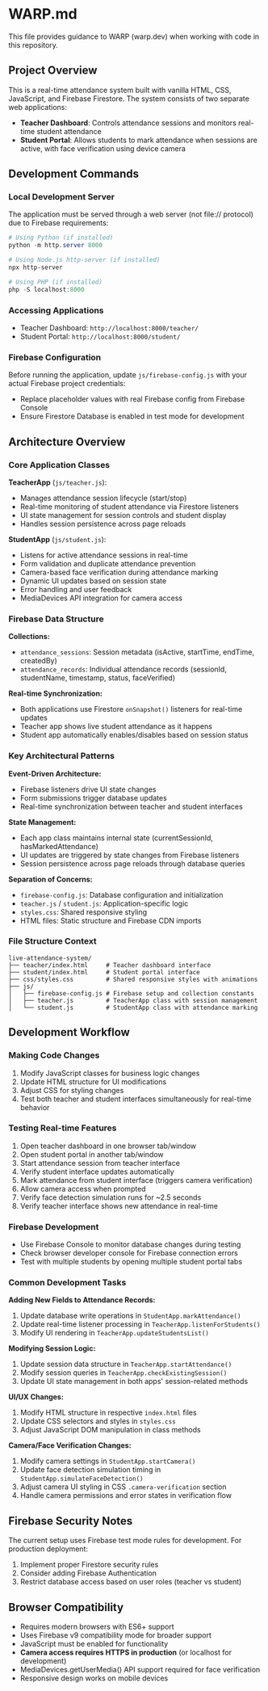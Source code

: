 # WARP.md

This file provides guidance to WARP (warp.dev) when working with code in this repository.

## Project Overview

This is a real-time attendance system built with vanilla HTML, CSS, JavaScript, and Firebase Firestore. The system consists of two separate web applications:
- **Teacher Dashboard**: Controls attendance sessions and monitors real-time student attendance
- **Student Portal**: Allows students to mark attendance when sessions are active, with face verification using device camera

## Development Commands

### Local Development Server
The application must be served through a web server (not file:// protocol) due to Firebase requirements:

```powershell
# Using Python (if installed)
python -m http.server 8000

# Using Node.js http-server (if installed)
npx http-server

# Using PHP (if installed)
php -S localhost:8000
```

### Accessing Applications
- Teacher Dashboard: `http://localhost:8000/teacher/`
- Student Portal: `http://localhost:8000/student/`

### Firebase Configuration
Before running the application, update `js/firebase-config.js` with your actual Firebase project credentials:
- Replace placeholder values with real Firebase config from Firebase Console
- Ensure Firestore Database is enabled in test mode for development

## Architecture Overview

### Core Application Classes

**TeacherApp** (`js/teacher.js`):
- Manages attendance session lifecycle (start/stop)
- Real-time monitoring of student attendance via Firestore listeners
- UI state management for session controls and student display
- Handles session persistence across page reloads

**StudentApp** (`js/student.js`):
- Listens for active attendance sessions in real-time
- Form validation and duplicate attendance prevention
- Camera-based face verification during attendance marking
- Dynamic UI updates based on session state
- Error handling and user feedback
- MediaDevices API integration for camera access

### Firebase Data Structure

**Collections:**
- `attendance_sessions`: Session metadata (isActive, startTime, endTime, createdBy)
- `attendance_records`: Individual attendance records (sessionId, studentName, timestamp, status, faceVerified)

**Real-time Synchronization:**
- Both applications use Firestore `onSnapshot()` listeners for real-time updates
- Teacher app shows live student attendance as it happens
- Student app automatically enables/disables based on session status

### Key Architectural Patterns

**Event-Driven Architecture:**
- Firebase listeners drive UI state changes
- Form submissions trigger database updates
- Real-time synchronization between teacher and student interfaces

**State Management:**
- Each app class maintains internal state (currentSessionId, hasMarkedAttendance)
- UI updates are triggered by state changes from Firebase listeners
- Session persistence across page reloads through database queries

**Separation of Concerns:**
- `firebase-config.js`: Database configuration and initialization
- `teacher.js` / `student.js`: Application-specific logic
- `styles.css`: Shared responsive styling
- HTML files: Static structure and Firebase CDN imports

### File Structure Context

```
live-attendance-system/
├── teacher/index.html     # Teacher dashboard interface
├── student/index.html     # Student portal interface  
├── css/styles.css         # Shared responsive styles with animations
├── js/
│   ├── firebase-config.js # Firebase setup and collection constants
│   ├── teacher.js         # TeacherApp class with session management
│   └── student.js         # StudentApp class with attendance marking
```

## Development Workflow

### Making Code Changes
1. Modify JavaScript classes for business logic changes
2. Update HTML structure for UI modifications
3. Adjust CSS for styling changes
4. Test both teacher and student interfaces simultaneously for real-time behavior

### Testing Real-time Features
1. Open teacher dashboard in one browser tab/window
2. Open student portal in another tab/window  
3. Start attendance session from teacher interface
4. Verify student interface updates automatically
5. Mark attendance from student interface (triggers camera verification)
6. Allow camera access when prompted
7. Verify face detection simulation runs for ~2.5 seconds
8. Verify teacher interface shows new attendance in real-time

### Firebase Development
- Use Firebase Console to monitor database changes during testing
- Check browser developer console for Firebase connection errors
- Test with multiple students by opening multiple student portal tabs

### Common Development Tasks

**Adding New Fields to Attendance Records:**
1. Update database write operations in `StudentApp.markAttendance()`
2. Update real-time listener processing in `TeacherApp.listenForStudents()`
3. Modify UI rendering in `TeacherApp.updateStudentsList()`

**Modifying Session Logic:**
1. Update session data structure in `TeacherApp.startAttendance()`
2. Modify session queries in `TeacherApp.checkExistingSession()`
3. Update UI state management in both apps' session-related methods

**UI/UX Changes:**
1. Modify HTML structure in respective `index.html` files
2. Update CSS selectors and styles in `styles.css`
3. Adjust JavaScript DOM manipulation in class methods

**Camera/Face Verification Changes:**
1. Modify camera settings in `StudentApp.startCamera()`
2. Update face detection simulation timing in `StudentApp.simulateFaceDetection()`
3. Adjust camera UI styling in CSS `.camera-verification` section
4. Handle camera permissions and error states in verification flow

## Firebase Security Notes

The current setup uses Firebase test mode rules for development. For production deployment:
1. Implement proper Firestore security rules
2. Consider adding Firebase Authentication
3. Restrict database access based on user roles (teacher vs student)

## Browser Compatibility

- Requires modern browsers with ES6+ support
- Uses Firebase v9 compatibility mode for broader support
- JavaScript must be enabled for functionality
- **Camera access requires HTTPS in production** (or localhost for development)
- MediaDevices.getUserMedia() API support required for face verification
- Responsive design works on mobile devices
